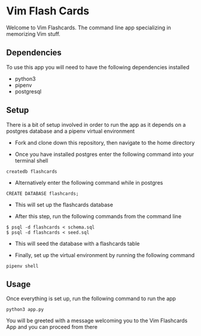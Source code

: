 # Vim Flash Cards

Welcome to Vim Flashcards.  The command line app specializing in memorizing Vim stuff.

## Dependencies

To use this app you will need to have the following dependencies installed

- python3
- pipenv
- postgresql

## Setup

There is a bit of setup involved in order to run the app as it depends on a postgres database and a pipenv virtual environment

- Fork and clone down this repository, then navigate to the home directory 

- Once you have installed postgres enter the following command into your terminal shell

```
createdb flashcards
```

- Alternatively enter the following command while in postgres

```
CREATE DATABASE flashcards;
```

- This will set up the flashcards database

- After this step, run the following commands from the command line

```
$ psql -d flashcards < schema.sql
$ psql -d flashcards < seed.sql
```

- This will seed the database with a flashcards table

- Finally, set up the virtual environment by running the following command 

```
pipenv shell
```

## Usage

Once everything is set up, run the following command to run the app

```
python3 app.py
```

You will be greeted with a message welcoming you to the Vim Flashcards App and you can proceed from there
